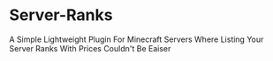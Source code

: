 Server-Ranks
============

A Simple Lightweight Plugin For Minecraft Servers Where Listing Your Server Ranks With Prices Couldn't Be Eaiser 

